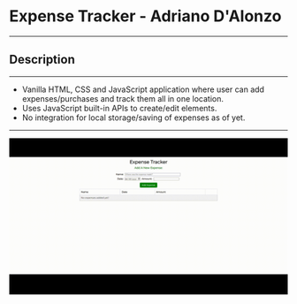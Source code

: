 # Expense Tracker - Adriano D'Alonzo

<hr>

## Description

<hr>

- Vanilla HTML, CSS and JavaScript application where user can add expenses/purchases and track them all in one location.
- Uses JavaScript built-in APIs to create/edit elements.
- No integration for local storage/saving of expenses as of yet. 

<hr>

![Demo](https://github.com/adridalo/Expense-Tracker/blob/main/demo.gif)

